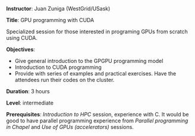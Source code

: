 **Instructor**: Juan Zuniga (WestGrid/USask)

**Title**: GPU programming with CUDA

Specialized session for those interested in programing GPUs from scratch using CUDA.

**Objectives**:
- Give general introduction to the GPGPU programming model
- Introduction to CUDA programming
- Provide with series of examples and practical exercises. Have the attendees run their codes on the cluster.

**Duration**: 3 hours

**Level**: intermediate

**Prerequisites**: *Introduction to HPC* session, experience with C. It would be good to have parallel
programming experience from *Parallel programming in Chapel* and *Use of GPUs (accelerators)* sessions.
